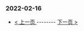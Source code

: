 ### 2022-02-16 
 

- [ < 上一页 ](https://github.com/able8/weibo-hot-record/blob/master/2022-02-15.md) -------- [ 下一页 > ](https://github.com/able8/weibo-hot-record/blob/master/2022-02-17.md)